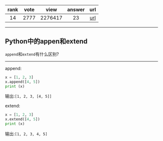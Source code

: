 
| rank | vote | view | answer | url |
|:-:|:-:|:-:|:-:|:-:|
|14|2777|2276417|23| [url](http://stackoverflow.com/questions/252703/difference-between-append-vs-extend-list-methods-in-python) |
***

## Python中的appen和extend

`append`和`extend`有什么区别?

***

append:

```python
x = [1, 2, 3]
x.append([4, 5])
print (x)
```

输出:`[1, 2, 3, [4, 5]]`

extend:

```python
x = [1, 2, 3]
x.extend([4, 5])
print (x)
```

输出:`[1, 2, 3, 4, 5]`